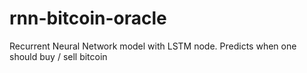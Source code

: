 # rnn-bitcoin-oracle
Recurrent Neural Network model with LSTM node. Predicts when one should buy / sell bitcoin
